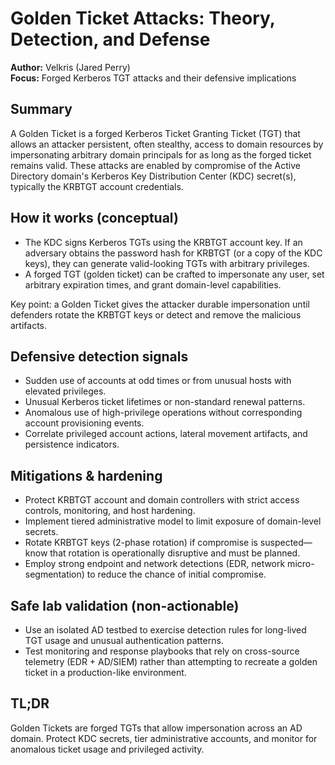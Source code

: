 # Golden Ticket Attacks: Theory, Detection, and Defense

**Author:** Velkris (Jared Perry)  
**Focus:** Forged Kerberos TGT attacks and their defensive implications

## Summary
A Golden Ticket is a forged Kerberos Ticket Granting Ticket (TGT) that allows an attacker persistent, often stealthy, access to domain resources by impersonating arbitrary domain principals for as long as the forged ticket remains valid. These attacks are enabled by compromise of the Active Directory domain's Kerberos Key Distribution Center (KDC) secret(s), typically the KRBTGT account credentials.

## How it works (conceptual)
- The KDC signs Kerberos TGTs using the KRBTGT account key. If an adversary obtains the password hash for KRBTGT (or a copy of the KDC keys), they can generate valid-looking TGTs with arbitrary privileges.
- A forged TGT (golden ticket) can be crafted to impersonate any user, set arbitrary expiration times, and grant domain-level capabilities.

Key point: a Golden Ticket gives the attacker durable impersonation until defenders rotate the KRBTGT keys or detect and remove the malicious artifacts.

## Defensive detection signals
- Sudden use of accounts at odd times or from unusual hosts with elevated privileges.
- Unusual Kerberos ticket lifetimes or non-standard renewal patterns.
- Anomalous use of high-privilege operations without corresponding account provisioning events.
- Correlate privileged account actions, lateral movement artifacts, and persistence indicators.

## Mitigations & hardening
- Protect KRBTGT account and domain controllers with strict access controls, monitoring, and host hardening.
- Implement tiered administrative model to limit exposure of domain-level secrets.
- Rotate KRBTGT keys (2-phase rotation) if compromise is suspected—know that rotation is operationally disruptive and must be planned.
- Employ strong endpoint and network detections (EDR, network micro-segmentation) to reduce the chance of initial compromise.

## Safe lab validation (non-actionable)
- Use an isolated AD testbed to exercise detection rules for long-lived TGT usage and unusual authentication patterns.
- Test monitoring and response playbooks that rely on cross-source telemetry (EDR + AD/SIEM) rather than attempting to recreate a golden ticket in a production-like environment.

## TL;DR
Golden Tickets are forged TGTs that allow impersonation across an AD domain. Protect KDC secrets, tier administrative accounts, and monitor for anomalous ticket usage and privileged activity.
